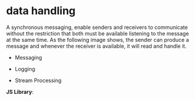 data handling 
================================================

A synchronous messaging, enable senders and receivers to communicate
without the restriction that both must be available listening to the
message at the same time. As the following image shows, the sender can
produce a message and whenever the receiver is available, it will read
and handle it.

-   Messaging

-   Logging

-   Stream Processing


**JS Library**: 
